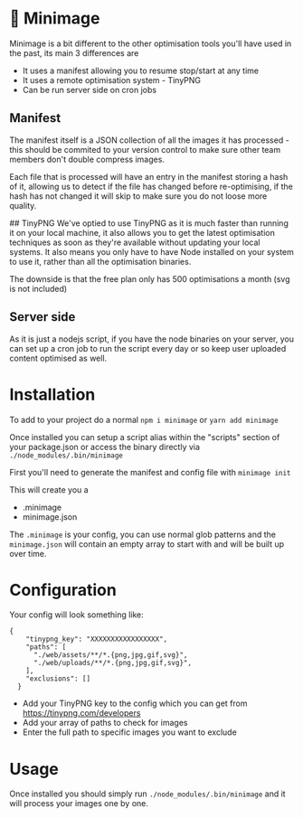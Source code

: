 # 📸 Minimage

Minimage is a bit different to the other optimisation tools you'll have used in the past, its main 3 differences are

- It uses a manifest allowing you to resume stop/start at any time
- It uses a remote optimisation system - TinyPNG
- Can be run server side on cron jobs

## Manifest
The manifest itself is a JSON collection of all the images it has processed - this should be commited to your version control to make sure other team members don't double compress images.

Each file that is processed will have an entry in the manifest storing a hash of it, allowing us to detect if the file has changed before re-optimising, if the hash has not changed it will skip to make sure you do not loose more quality.

## TinyPNG
We've optied to use TinyPNG as it is much faster than running it on your local machine, it also allows you to get the latest optimisation techniques as soon as they're available without updating your local systems. It also means you only have to have Node installed on your system to use it, rather than all the optimisation binaries.

The downside is that the free plan only has 500 optimisations a month (svg is not included)

## Server side
As it is just a nodejs script, if you have the node binaries on your server, you can set up a cron job to run the script every day or so keep user uploaded content optimised as well.

# Installation

To add to your project do a normal `npm i minimage` or `yarn add minimage`

Once installed you can setup a script alias within the "scripts" section of your package.json or access the binary directly via `./node_modules/.bin/minimage`

First you'll need to generate the manifest and config file with `minimage init`

This will create you a
- .minimage
- minimage.json

The `.minimage` is your config, you can use normal glob patterns and the `minimage.json` will contain an empty array to start with and will be built up over time.

# Configuration

Your config will look something like:

```
{
    "tinypng_key": "XXXXXXXXXXXXXXXXX",
    "paths": [
      "./web/assets/**/*.{png,jpg,gif,svg}",
      "./web/uploads/**/*.{png,jpg,gif,svg}",
    ],
    "exclusions": []
  }
```
- Add your TinyPNG key to the config which you can get from https://tinypng.com/developers
- Add your array of paths to check for images
- Enter the full path to specific images you want to exclude

# Usage

Once installed you should simply run `./node_modules/.bin/minimage` and it will process your images one by one.

